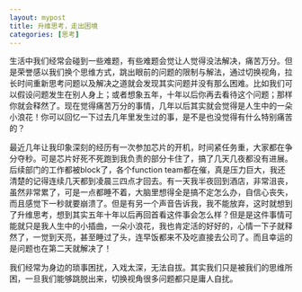 ```yaml
---
layout: mypost
title: 升维思考，走出困境
categories: [思考]
---
```


生活中我们经常会碰到一些难题，有些难题会觉让人觉得没法解决，痛苦万分。但是荣誉感以我们换个思维方式，跳出眼前的问题的限制与解法，通过切换视角，拉长时间重新思考问题以及解决之道就会发现其实问题并没有那么困难。比如我们可以假设问题发生在别人身上；或者想象五年，十年以后你再去看待这个问题；那样你就会释然了。现在觉得痛苦万分的事情，几年以后其实就会觉得是人生中的一朵小浪花！你可以回忆一下过去几年里发生过的事，是不是也没觉得有什么特别痛苦的？

最近几年让我印象深刻的经历有一次参加芯片的开机，时间紧任务重，大家都在争分夺秒。可是芯片好死不死跑到我负责的部分卡住了，搞了几天几夜都没有进展。后续部门的工作都被block了，各个function team都在催，真是压力巨大，我还清楚的记得连续几天都到凌晨三四点才回去。有一天我半夜回到酒店，非常沮丧，虽然非常累了，可是一点都睡不着，大脑里想得全是搞不定怎么办，自信心丧失，而且感觉下一秒就要崩溃了。但是有另一个声音告诉我，我不能放弃，这时就想到了升维思考，想到其实五年十年以后再回首看这件事会怎么样？但是是这件事情可能就只是我人生中的小插曲，一朵小浪花，我也肯定活的好好的，心情一下子就释然了，一觉到天亮，甚至睡过了头，连早饭都来不及吃直接去公司了。而且幸运的是问题也在第二天就解决了！

我们经常为身边的琐事困扰，入戏太深，无法自拔。其实我们只是被我们的思维所困，一旦我们能够跳脱出来，切换视角很多问题都只是庸人自扰。


